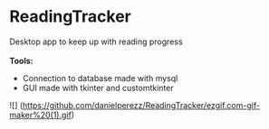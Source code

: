# ReadingTracker
Desktop app to keep up with reading progress <br /><br />
**Tools:** 
* Connection to database made with mysql <br />
* GUI made with tkinter and customtkinter <br />

![] (https://github.com/danielperezz/ReadingTracker/ezgif.com-gif-maker%20(1).gif)
